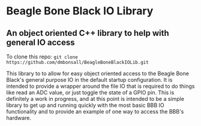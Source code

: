 <h1>Beagle Bone Black IO Library</h1>
<h2>An object oriented C++ library to help with general IO access</h2>

To clone this repo: `git clone https://github.com/dmbonsall/BeagleBoneBlackIOLib.git`

This library to to allow for easy object oriented access to the Beagle Bone Black's general purpose IO in the default startup configuration. It is intended to provide a wrapper around the file IO that is required to do things like read an ADC value, or just toggle the state of a GPIO pin. This is definitely a work in progress, and at this point is intended to be a simple library to get up and running quickly with the most basic BBB IO functionality and to provide an example of one way to access the BBB's hardware.